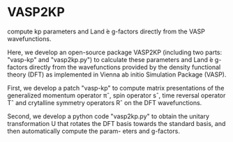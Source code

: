 # VASP2KP
compute kp parameters and Land ́e g-factors directly from the VASP wavefunctions. 

Here, we develop an open-source package VASP2KP
(including two parts: "vasp-kp" and "vasp2kp.py") to calculate these parameters and Land ́e g-factors
directly from the wavefunctions provided by the density functional theory (DFT) as implemented in
Vienna ab initio Simulation Package (VASP). 

First, we develop a patch "vasp-kp"
to compute matrix presentations of the generalized momentum operator πˆ, spin operator sˆ, time reversal operator Tˆ and crytalline symmetry operators Rˆ on the DFT wavefunctions. 

Second, we develop a python code "vasp2kp.py" to obtain the unitary transformation U that rotates the DFT basis towards the standard basis, and then automatically compute the param- eters and g-factors. 
